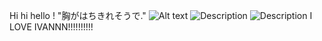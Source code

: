Hi hi hello ! "胸がはちきれそうで."
![Alt text](https://media.discordapp.net/attachments/1390312570275102733/1390312608594264204/IMG-20250703-WA0014.jpg?ex=6867cd04&is=68667b84&hm=ba5c14135d8da110dfe86eb47ffe5b59c58a8f8ffa55f975bac9545a46525e1a&)
![Description](https://c.tenor.com/QrU-Kos6UMMAAAAC/tenor.gif)
![Description](https://media.tenor.com/NVhvN7vO3HEAAAAi/baby-ivan-baby-ivan-alnst.gif)
I LOVE IVANNN!!!!!!!!!!
